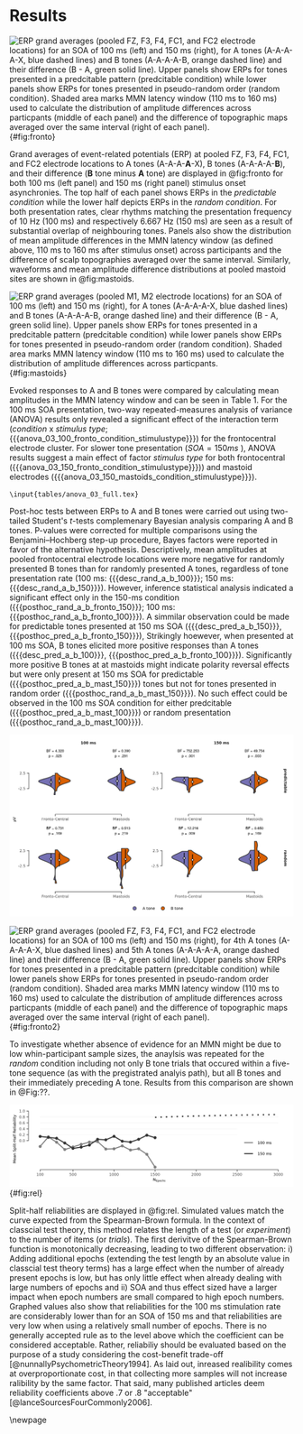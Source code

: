 # Results

![ERP grand averages (pooled FZ, F3, F4, FC1, and FC2 electrode locations) for an SOA of 100 ms (left) and 150 ms (right), for A tones (A-A-A-**A**-X, blue dashed lines) and B tones (A-A-A-A-**B**, orange dashed line) and their difference (B - A, green solid line). Upper panels show ERPs for tones presented in a predcitable pattern (*predcitable condition*) while lower panels show ERPs for tones presented in pseudo-random order (*random condition*). Shaded area marks MMN latency window (110 ms to 160 ms) used to calculate the distribution of amplitude differences across particpants (middle of each panel) and the difference of topographic maps averaged over the same interval (right of each panel).](figures/fig_fronto.png){#fig:fronto}

Grand averages of event-related potentials (ERP) at pooled FZ, F3, F4, FC1, and FC2 electrode locations to A tones (A-A-A-**A**-X), B tones (A-A-A-A-**B**), and their difference (**B** tone minus **A** tone) are displayed in @fig:fronto for both 100 ms (left panel) and 150 ms (right panel) stimulus onset asynchronies. The top half of each panel shows ERPs in the *predictable condition* while the lower half depicts ERPs in the *random condition*. For both presentation rates, clear rhythms matching the presentation frequency of 10 Hz (100 ms) and respectively 6.667 Hz (150 ms) are seen as a result of substantial overlap of neighbouring tones. Panels also show the distribution of mean amplitude differences in the MMN latency window  (as defined above, 110 ms to 160 ms after stimulus onset) across participants and the difference of scalp topographies averaged over the same interval. Similarly, waveforms and mean amplitude difference distributions at pooled mastoid sites are shown in @fig:mastoids.

![ERP grand averages (pooled M1, M2 electrode locations) for an SOA of 100 ms (left) and 150 ms (right), for A tones (A-A-A-**A**-X, blue dashed lines) and B tones (A-A-A-A-**B**, orange dashed line) and their difference (B - A, green solid line). Upper panels show ERPs for tones presented in a predcitable pattern (*predcitable condition*) while lower panels show ERPs for tones presented in pseudo-random order (*random condition*). Shaded area marks MMN latency window (110 ms to 160 ms) used to calculate the distribution of amplitude differences across particpants.](figures/fig_mastoids.png){#fig:mastoids}


Evoked responses to A and B tones were compared by calculating mean amplitudes in the MMN latency window and can be seen in Table 1.  For the 100 ms SOA presentation, two-way repeated-measures analysis of variance (ANOVA) results only revealed a significant effect of the interaction term (*condition* x *stimulus type*; {{{anova_03_100_fronto_condition_stimulustype}}}) for the frontocentral electrode cluster. For slower tone presentation ($SOA = 150 ms$ ), ANOVA results suggest a main effect of factor *stimulus type* for both frontocentral ({{{anova_03_150_fronto_condition_stimulustype}}})) and mastoid electrodes ({{{anova_03_150_mastoids_condition_stimulustype}}}). 


```{=latex}
\input{tables/anova_03_full.tex}
```

Post-hoc tests between ERPs to A and B tones were carried out using two-tailed Student's *t*-tests complemenary Bayesian analysis comparing A and B tones.  P-values were corrected for multiple comparisons using the Benjamini–Hochberg step-up procedure, Bayes factors were reported in favor of the alternative hypothesis. Descriptively, mean amplitudes at pooled frontocentral electrode locations were more negative for randomly presented B tones than for randomly presented A tones, regardless of tone presentation rate (100 ms: {{{desc_rand_a_b_100}}}; 150 ms: {{{desc_rand_a_b_150}}}). However, inference statistical analysis indicated a significant effect only in the 150-ms condition ({{{posthoc_rand_a_b_fronto_150}}}; 100 ms: {{{posthoc_rand_a_b_fronto_100}}}). A simmilar observation could be made for predictable tones presented at 150 ms SOA  ({{{desc_pred_a_b_150}}}, {{{posthoc_pred_a_b_fronto_150}}}),  Strikingly hoewever, when presented at 100 ms SOA, B tones elicited more positive responses than A tones ({{{desc_pred_a_b_100}}}, {{{posthoc_pred_a_b_fronto_100}}}).  Significantly more positive B tones at at mastoids might indicate polarity reversal effects but were only present at 150 ms SOA for predictable ({{{posthoc_pred_a_b_mast_150}}}) tones but not for tones presented in random order ({{{posthoc_rand_a_b_mast_150}}}). No such effect could be observed in the 100 ms SOA condition for either predcitable ({{{posthoc_pred_a_b_mast_100}}}) or random presentation ({{{posthoc_rand_a_b_mast_100}}}).


![Averaged voltages in the MMN latency window for pooled frontocentral and mastoid electrodes. Colored areas show sample probability density function for A tones (green) and B tones (red). White diamonds indicate estimated population mean, vertical bars represent 95%-conficence interval. Only Benjamini-Hochberg-corrected  p-values $< 0.05$ are shown.](figures/fig_posthoc.png)

![ERP grand averages (pooled FZ, F3, F4, FC1, and FC2 electrode locations) for an SOA of 100 ms (left) and 150 ms (right), for 4th A tones (A-A-A-**A**-X, blue dashed lines) and 5th A tones (A-A-A-A-**A**, orange dashed line) and their difference (B - A, green solid line). Upper panels show ERPs for tones presented in a predcitable pattern (*predcitable condition*) while lower panels show ERPs for tones presented in pseudo-random order (*random condition*). Shaded area marks MMN latency window (110 ms to 160 ms) used to calculate the distribution of amplitude differences across particpants (middle of each panel) and the difference of topographic maps averaged over the same interval (right of each panel).](figures/fig_fronto2.png){#fig:fronto2}

To investigate whether absence of evidence for an MMN might be due to low whin-participant sample sizes, the anaylsis was repeated for the *random* condition including not only B tone trials that occured within a five-tone sequence (as with the pregistrated analyis path), but all B tones and their immediately preceding A tone. Results from this comparison are shown in @Fig:??.

![EEG waveforms for five-tone sequences presented in an predictable context (dotted line) and pseudo-random condition (dashed line) for 100 ms presentation rate (top panel) and 150 ms presentation rate (lower pabel). Vertical lines indicate tone onset.](figures/fig_subsample_rel.png){#fig:rel}

Split-half reliabilities are displayed in @fig:rel. Simulated values match the curve expected from the  Spearman-Brown formula. In the context of classcial test theory, this method relates the length of a test (or *experiment*) to the number of items (or *trials*). The first derivitve of the Spearman-Brown function is monotonically decreasing, leading to two different observation: i) Adding additional epochs (extending the test length by an absolute value in classcial test theory terms) has a large effect when the number of already present epochs is low, but has only little effect when already dealing with large numbers of epochs and ii) SOA and thus effect sized have a larger impact when epoch numbers are small compared to high epoch numbers. Graphed values also show that reliabilities for the 100 ms stimulation rate are considerably lower than for an SOA of 150 ms and that reliabilities are very low when using a relatively small number of epochs. There is no generally accepted rule as to the level above which the coefficient can be considered acceptable. Rather, reliabiliy should be evaluated based on the purpose of a study considering the cost-benefit trade-off [@nunnallyPsychometricTheory1994]. As laid out, inreased realibility comes at overproportionate cost, in that collecting more samples will not increase ralibility by the same factor. That said, many published articles deem reliability coefficients above .7 or .8 "acceptable" [@lanceSourcesFourCommonly2006].



\newpage





